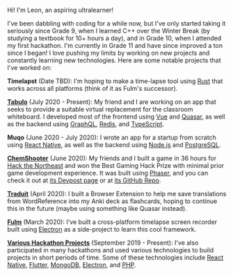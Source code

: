 Hi! I'm Leon, an aspiring ultralearner!

I've been dabbling with coding for a while now, but I've only started taking it seriously since Grade 9, when I learned C++ over the Winter Break (by studying a textbook for 10+ hours a day), and in Grade 10, when I attended my first hackathon. I'm currently in Grade 11 and have since improved a ton since I began! I love pushing my limits by working on new projects and constantly learning new technologies. Here are some notable projects that I've worked on:

**Timelapst** (Date TBD): I'm hoping to make a time-lapse tool using [Rust](https://rust-lang.org) that works across all platforms (think of it as Fulm's successor).

[**Tabulo**](https://tabulo.app) (July 2020 - Present): My friend and I are working on an app that seeks to provide a suitable virtual replacement for the classroom whiteboard. I developed most of the frontend using [Vue](https://vuejs.org) and [Quasar](https://quasar.dev), as well as the backend using [GraphQL](https://graphql.org), [Redis](https://redis.io), and [TypeScript](https://typescriptlang.org).

**Muqo** (June 2020 - July 2020): I wrote an app for a startup from scratch using [React Native](https://reactnative.dev), as well as the backend using [Node.js](https://nodejs.org) and [PostgreSQL](https://postgresql.org).

[**ChemShooter**](https://chemshooter.herokuapp.com) (June 2020): My friends and I built a game in 36 hours for [Hack the Northeast](https://hackthenortheast.com) and won the Best Gaming Hack Prize with minimal prior game development experience. It was built using [Phaser](https://phaser.io), and you can check it out at [its Devpost page](https://devpost.com/software/chemshooter) or at [its GitHub Repo](https://github.com/ChemShooter/ChemShooter).

[**Traduit**](https://github.com/leonzalion/Traduit) (April 2020): I built a Browser Extension to help me save translations from WordReference into my Anki deck as flashcards, hoping to continue this in the future (maybe using something like Quasar instead).

[**Fulm**](https://github.com/leonzalion/Fulm) (March 2020): I've built a cross-platform timelapse screen recorder built using [Electron](https://electronjs.org) as a side-project to learn this cool framework.

[**Various Hackathon Projects**](https://devpost.com/leonzalion) (September 2019 - Present): I've also participated in many hackathons and used various technologies to build projects in short periods of time. Some of these technologies include [React Native](https://reactnative.dev), [Flutter](https://flutter.dev), [MongoDB](https://mongodb.com), [Electron](https://electronjs.org), and [PHP](https://php.net).

<!--
**leonzalion/leonzalion** is a ✨ _special_ ✨ repository because its `README.md` (this file) appears on your GitHub profile.

Here are some ideas to get you started:

- 🔭 I’m currently working on ...
- 🌱 I’m currently learning ...
- 👯 I’m looking to collaborate on ...
- 🤔 I’m looking for help with ...
- 💬 Ask me about ...
- 📫 How to reach me: ...
- 😄 Pronouns: ...
- ⚡ Fun fact: ...
-->
